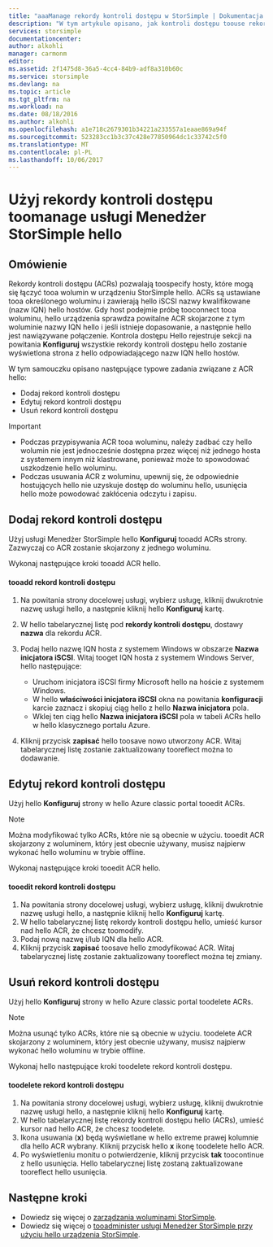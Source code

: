 ```yaml
---
title: "aaaManage rekordy kontroli dostępu w StorSimple | Dokumentacja firmy Microsoft"
description: "W tym artykule opisano, jak kontroli dostępu toouse rekordy hosty, które mogą się łączyć tooa wolumin w urządzeniu StorSimple hello toodetermine (ACRs)."
services: storsimple
documentationcenter: 
author: alkohli
manager: carmonm
editor: 
ms.assetid: 2f1475d8-36a5-4cc4-84b9-adf8a310b60c
ms.service: storsimple
ms.devlang: na
ms.topic: article
ms.tgt_pltfrm: na
ms.workload: na
ms.date: 08/18/2016
ms.author: alkohli
ms.openlocfilehash: a1e718c2679301b34221a233557a1eaae869a94f
ms.sourcegitcommit: 523283cc1b3c37c428e77850964dc1c33742c5f0
ms.translationtype: MT
ms.contentlocale: pl-PL
ms.lasthandoff: 10/06/2017
---
```

# <a name="use-hello-storsimple-manager-service-toomanage-access-control-records"></a>Użyj rekordy kontroli dostępu toomanage usługi Menedżer StorSimple hello
## <a name="overview"></a>Omówienie
Rekordy kontroli dostępu (ACRs) pozwalają toospecify hosty, które mogą się łączyć tooa wolumin w urządzeniu StorSimple hello. ACRs są ustawiane tooa określonego woluminu i zawierają hello iSCSI nazwy kwalifikowane (nazw IQN) hello hostów. Gdy host podejmie próbę tooconnect tooa woluminu, hello urządzenia sprawdza powitalne ACR skojarzone z tym woluminie nazwy IQN hello i jeśli istnieje dopasowanie, a następnie hello jest nawiązywane połączenie. Kontrola dostępu Hello rejestruje sekcji na powitania **Konfiguruj** wszystkie rekordy kontroli dostępu hello zostanie wyświetlona strona z hello odpowiadającego nazw IQN hello hostów.

W tym samouczku opisano następujące typowe zadania związane z ACR hello:

* Dodaj rekord kontroli dostępu 
* Edytuj rekord kontroli dostępu 
* Usuń rekord kontroli dostępu 

> [!IMPORTANT]
> * Podczas przypisywania ACR tooa woluminu, należy zadbać czy hello wolumin nie jest jednocześnie dostępna przez więcej niż jednego hosta z systemem innym niż klastrowane, ponieważ może to spowodować uszkodzenie hello woluminu. 
> * Podczas usuwania ACR z woluminu, upewnij się, że odpowiednie hostujących hello nie uzyskuje dostęp do woluminu hello, usunięcia hello może powodować zakłócenia odczytu i zapisu.
> 
> 

## <a name="add-an-access-control-record"></a>Dodaj rekord kontroli dostępu
Użyj usługi Menedżer StorSimple hello **Konfiguruj** tooadd ACRs strony. Zazwyczaj co ACR zostanie skojarzony z jednego woluminu.

Wykonaj następujące kroki tooadd ACR hello.

#### <a name="tooadd-an-access-control-record"></a>tooadd rekord kontroli dostępu
1. Na powitania strony docelowej usługi, wybierz usługę, kliknij dwukrotnie nazwę usługi hello, a następnie kliknij hello **Konfiguruj** kartę.
2. W hello tabelarycznej listę pod **rekordy kontroli dostępu**, dostawy **nazwa** dla rekordu ACR.
3. Podaj hello nazwę IQN hosta z systemem Windows w obszarze **Nazwa inicjatora iSCSI**. Witaj tooget IQN hosta z systemem Windows Server, hello następujące:
   
   * Uruchom inicjatora iSCSI firmy Microsoft hello na hoście z systemem Windows.
   * W hello **właściwości inicjatora iSCSI** okna na powitania **konfiguracji** karcie zaznacz i skopiuj ciąg hello z hello **Nazwa inicjatora** pola.
   * Wklej ten ciąg hello **Nazwa inicjatora iSCSI** pola w tabeli ACRs hello w hello klasycznego portalu Azure.
4. Kliknij przycisk **zapisać** hello toosave nowo utworzony ACR. Witaj tabelarycznej listę zostanie zaktualizowany tooreflect można to dodawanie.

## <a name="edit-an-access-control-record"></a>Edytuj rekord kontroli dostępu
Użyj hello **Konfiguruj** strony w hello Azure classic portal tooedit ACRs. 

> [!NOTE]
> Można modyfikować tylko ACRs, które nie są obecnie w użyciu. tooedit ACR skojarzony z woluminem, który jest obecnie używany, musisz najpierw wykonać hello woluminu w trybie offline.
> 
> 

Wykonaj następujące kroki tooedit ACR hello.

#### <a name="tooedit-an-access-control-record"></a>tooedit rekord kontroli dostępu
1. Na powitania strony docelowej usługi, wybierz usługę, kliknij dwukrotnie nazwę usługi hello, a następnie kliknij hello **Konfiguruj** kartę.
2. W hello tabelarycznej listę rekordy kontroli dostępu hello, umieść kursor nad hello ACR, że chcesz toomodify.
3. Podaj nową nazwę i/lub IQN dla hello ACR.
4. Kliknij przycisk **zapisać** toosave hello zmodyfikować ACR. Witaj tabelarycznej listę zostanie zaktualizowany tooreflect można tej zmiany.

## <a name="delete-an-access-control-record"></a>Usuń rekord kontroli dostępu
Użyj hello **Konfiguruj** strony w hello Azure classic portal toodelete ACRs. 

> [!NOTE]
> Można usunąć tylko ACRs, które nie są obecnie w użyciu. toodelete ACR skojarzony z woluminem, który jest obecnie używany, musisz najpierw wykonać hello woluminu w trybie offline.
> 
> 

Wykonaj hello następujące kroki toodelete rekord kontroli dostępu.

#### <a name="toodelete-an-access-control-record"></a>toodelete rekord kontroli dostępu
1. Na powitania strony docelowej usługi, wybierz usługę, kliknij dwukrotnie nazwę usługi hello, a następnie kliknij hello **Konfiguruj** kartę.
2. W hello tabelarycznej listę rekordy kontroli dostępu hello (ACRs), umieść kursor nad hello ACR, że chcesz toodelete.
3. Ikona usuwania (**x**) będą wyświetlane w hello extreme prawej kolumnie dla hello ACR wybrany. Kliknij przycisk hello **x** ikonę toodelete hello ACR.
4. Po wyświetleniu monitu o potwierdzenie, kliknij przycisk **tak** toocontinue z hello usunięcia. Hello tabelarycznej listę zostaną zaktualizowane tooreflect hello usunięcia.

## <a name="next-steps"></a>Następne kroki
* Dowiedz się więcej o [zarządzania woluminami StorSimple](storsimple-manage-volumes.md).
* Dowiedz się więcej o [tooadminister usługi Menedżer StorSimple przy użyciu hello urządzenia StorSimple](storsimple-manager-service-administration.md).

